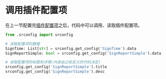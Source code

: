 # 调用插件配置项<Badge type="tip" text="简单" />

在上一节配置完[插件配置项](./PluginsConfig)之后，代码中可以调用、读取插件配置项。

```python
from .srconfig import srconfig

# 读取配置项的数据
SignTime: List[str] = srconfig.get_config('SignTime').data
SignReportSimple: bool = srconfig.get_config('SignReportSimple').data

# 读取配置项的标题和详情(内容由之前定义的代码决定)
srconfig.get_config('SignReportSimple').title
srconfig.get_config('SignReportSimple').desc
```

